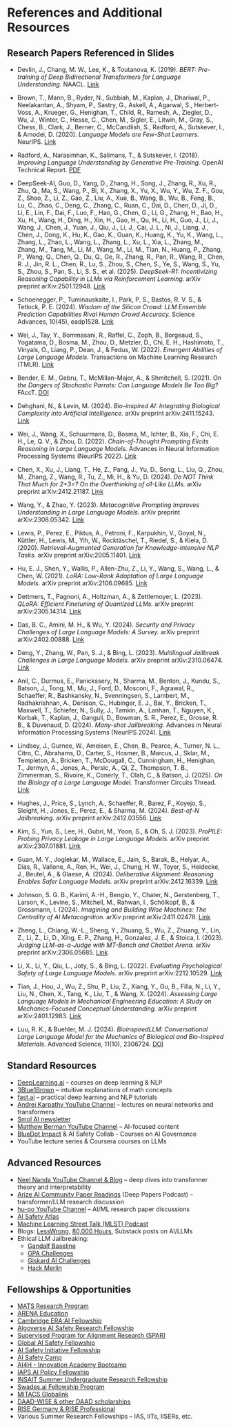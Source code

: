 # References and Additional Resources

## Research Papers Referenced in Slides

- Devlin, J., Chang, M. W., Lee, K., & Toutanova, K. (2019). *BERT: Pre-training of Deep Bidirectional Transformers for Language Understanding.* NAACL. [Link](https://arxiv.org/abs/1810.04805)

- Brown, T., Mann, B., Ryder, N., Subbiah, M., Kaplan, J., Dhariwal, P., Neelakantan, A., Shyam, P., Sastry, G., Askell, A., Agarwal, S., Herbert-Voss, A., Krueger, G., Henighan, T., Child, R., Ramesh, A., Ziegler, D., Wu, J., Winter, C., Hesse, C., Chen, M., Sigler, E., Litwin, M., Gray, S., Chess, B., Clark, J., Berner, C., McCandlish, S., Radford, A., Sutskever, I., & Amodei, D. (2020). *Language Models are Few-Shot Learners.* NeurIPS. [Link](https://arxiv.org/abs/2005.14165)

- Radford, A., Narasimhan, K., Salimans, T., & Sutskever, I. (2018). *Improving Language Understanding by Generative Pre-Training.* OpenAI Technical Report. [PDF](https://cdn.openai.com/research-covers/language-unsupervised/language_understanding_paper.pdf)

- DeepSeek-AI, Guo, D., Yang, D., Zhang, H., Song, J., Zhang, R., Xu, R., Zhu, Q., Ma, S., Wang, P., Bi, X., Zhang, X., Yu, X., Wu, Y., Wu, Z. F., Gou, Z., Shao, Z., Li, Z., Gao, Z., Liu, A., Xue, B., Wang, B., Wu, B., Feng, B., Lu, C., Zhao, C., Deng, C., Zhang, C., Ruan, C., Dai, D., Chen, D., Ji, D., Li, E., Lin, F., Dai, F., Luo, F., Hao, G., Chen, G., Li, G., Zhang, H., Bao, H., Xu, H., Wang, H., Ding, H., Xin, H., Gao, H., Qu, H., Li, H., Guo, J., Li, J., Wang, J., Chen, J., Yuan, J., Qiu, J., Li, J., Cai, J. L., Ni, J., Liang, J., Chen, J., Dong, K., Hu, K., Gao, K., Guan, K., Huang, K., Yu, K., Wang, L., Zhang, L., Zhao, L., Wang, L., Zhang, L., Xu, L., Xia, L., Zhang, M., Zhang, M., Tang, M., Li, M., Wang, M., Li, M., Tian, N., Huang, P., Zhang, P., Wang, Q., Chen, Q., Du, Q., Ge, R., Zhang, R., Pan, R., Wang, R., Chen, R. J., Jin, R. L., Chen, R., Lu, S., Zhou, S., Chen, S., Ye, S., Wang, S., Yu, S., Zhou, S., Pan, S., Li, S. S., et al. (2025). *DeepSeek-R1: Incentivizing Reasoning Capability in LLMs via Reinforcement Learning.* arXiv preprint arXiv:2501.12948. [Link](https://arxiv.org/abs/2501.12948)

- Schoenegger, P., Tuminauskaite, I., Park, P. S., Bastos, R. V. S., & Tetlock, P. E. (2024). *Wisdom of the Silicon Crowd: LLM Ensemble Prediction Capabilities Rival Human Crowd Accuracy.* Science Advances, 10(45), eadp1528. [Link](https://arxiv.org/abs/2402.19379)

- Wei, J., Tay, Y., Bommasani, R., Raffel, C., Zoph, B., Borgeaud, S., Yogatama, D., Bosma, M., Zhou, D., Metzler, D., Chi, E. H., Hashimoto, T., Vinyals, O., Liang, P., Dean, J., & Fedus, W. (2022). *Emergent Abilities of Large Language Models.* Transactions on Machine Learning Research (TMLR). [Link](https://arxiv.org/abs/2206.07682)

- Bender, E. M., Gebru, T., McMillan-Major, A., & Shmitchell, S. (2021). *On the Dangers of Stochastic Parrots: Can Language Models Be Too Big?* FAccT. [DOI](https://doi.org/10.1145/3442188.3445922)  

- Dehghani, N., & Levin, M. (2024). *Bio-inspired AI: Integrating Biological Complexity into Artificial Intelligence.* arXiv preprint arXiv:2411.15243. [Link](https://arxiv.org/abs/2411.15243)  

- Wei, J., Wang, X., Schuurmans, D., Bosma, M., Ichter, B., Xia, F., Chi, E. H., Le, Q. V., & Zhou, D. (2022). *Chain-of-Thought Prompting Elicits Reasoning in Large Language Models.* Advances in Neural Information Processing Systems (NeurIPS 2022). [Link](https://arxiv.org/abs/2201.11903)  

- Chen, X., Xu, J., Liang, T., He, Z., Pang, J., Yu, D., Song, L., Liu, Q., Zhou, M., Zhang, Z., Wang, R., Tu, Z., Mi, H., & Yu, D. (2024). *Do NOT Think That Much for 2+3=? On the Overthinking of o1-Like LLMs.* arXiv preprint arXiv:2412.21187. [Link](https://arxiv.org/abs/2412.21187)  

- Wang, Y., & Zhao, Y. (2023). *Metacognitive Prompting Improves Understanding in Large Language Models.* arXiv preprint arXiv:2308.05342. [Link](https://arxiv.org/abs/2308.05342)

- Lewis, P., Perez, E., Piktus, A., Petroni, F., Karpukhin, V., Goyal, N., Küttler, H., Lewis, M., Yih, W., Rocktäschel, T., Riedel, S., & Kiela, D. (2020). *Retrieval-Augmented Generation for Knowledge-Intensive NLP Tasks.* arXiv preprint arXiv:2005.11401. [Link](https://arxiv.org/abs/2005.11401)
  
- Hu, E. J., Shen, Y., Wallis, P., Allen-Zhu, Z., Li, Y., Wang, S., Wang, L., & Chen, W. (2021). *LoRA: Low-Rank Adaptation of Large Language Models.* arXiv preprint arXiv:2106.09685. [Link](https://arxiv.org/abs/2106.09685)

- Dettmers, T., Pagnoni, A., Holtzman, A., & Zettlemoyer, L. (2023). *QLoRA: Efficient Finetuning of Quantized LLMs.* arXiv preprint arXiv:2305.14314. [Link](https://arxiv.org/abs/2305.14314)
  
- Das, B. C., Amini, M. H., & Wu, Y. (2024). *Security and Privacy Challenges of Large Language Models: A Survey.* arXiv preprint arXiv:2402.00888. [Link](https://arxiv.org/abs/2402.00888)  

- Deng, Y., Zhang, W., Pan, S. J., & Bing, L. (2023). *Multilingual Jailbreak Challenges in Large Language Models.* arXiv preprint arXiv:2310.06474. [Link](https://arxiv.org/abs/2310.06474)  

- Anil, C., Durmus, E., Panickssery, N., Sharma, M., Benton, J., Kundu, S., Batson, J., Tong, M., Mu, J., Ford, D., Mosconi, F., Agrawal, R., Schaeffer, R., Bashkansky, N., Svenningsen, S., Lambert, M., Radhakrishnan, A., Denison, C., Hubinger, E. J., Bai, Y., Bricken, T., Maxwell, T., Schiefer, N., Sully, J., Tamkin, A., Lanhan, T., Nguyen, K., Korbak, T., Kaplan, J., Ganguli, D., Bowman, S. R., Perez, E., Grosse, R. B., & Duvenaud, D. (2024). *Many-shot Jailbreaking.* Advances in Neural Information Processing Systems (NeurIPS 2024). [Link](https://proceedings.neurips.cc/paper_files/paper/2024/file/ea456e232efb72d261715e33ce25f208-Paper-Conference.pdf)  

- Lindsey, J., Gurnee, W., Ameisen, E., Chen, B., Pearce, A., Turner, N. L., Citro, C., Abrahams, D., Carter, S., Hosmer, B., Marcus, J., Sklar, M., Templeton, A., Bricken, T., McDougall, C., Cunningham, H., Henighan, T., Jermyn, A., Jones, A., Persic, A., Qi, Z., Thompson, T. B., Zimmerman, S., Rivoire, K., Conerly, T., Olah, C., & Batson, J. (2025). *On the Biology of a Large Language Model.* Transformer Circuits Thread. [Link](https://transformer-circuits.pub/2025/attribution-graphs/biology.html)  

- Hughes, J., Price, S., Lynch, A., Schaeffer, R., Barez, F., Koyejo, S., Sleight, H., Jones, E., Perez, E., & Sharma, M. (2024). *Best-of-N Jailbreaking.* arXiv preprint arXiv:2412.03556. [Link](https://arxiv.org/abs/2412.03556)  

- Kim, S., Yun, S., Lee, H., Gubri, M., Yoon, S., & Oh, S. J. (2023). *ProPILE: Probing Privacy Leakage in Large Language Models.* arXiv preprint arXiv:2307.01881. [Link](https://arxiv.org/abs/2307.01881)  

- Guan, M. Y., Joglekar, M., Wallace, E., Jain, S., Barak, B., Helyar, A., Dias, R., Vallone, A., Ren, H., Wei, J., Chung, H. W., Toyer, S., Heidecke, J., Beutel, A., & Glaese, A. (2024). *Deliberative Alignment: Reasoning Enables Safer Language Models.* arXiv preprint arXiv:2412.16339. [Link](https://arxiv.org/abs/2412.16339)  

- Johnson, S. G. B., Karimi, A.-H., Bengio, Y., Chater, N., Gerstenberg, T., Larson, K., Levine, S., Mitchell, M., Rahwan, I., Schölkopf, B., & Grossmann, I. (2024). *Imagining and Building Wise Machines: The Centrality of AI Metacognition.* arXiv preprint arXiv:2411.02478. [Link](https://arxiv.org/abs/2411.02478)  

- Zheng, L., Chiang, W.-L., Sheng, Y., Zhuang, S., Wu, Z., Zhuang, Y., Lin, Z., Li, Z., Li, D., Xing, E. P., Zhang, H., Gonzalez, J. E., & Stoica, I. (2023). *Judging LLM-as-a-Judge with MT-Bench and Chatbot Arena.* arXiv preprint arXiv:2306.05685. [Link](https://arxiv.org/abs/2306.05685)

- Li, X., Li, Y., Qiu, L., Joty, S., & Bing, L. (2022). *Evaluating Psychological Safety of Large Language Models.* arXiv preprint arXiv:2212.10529. [Link](https://arxiv.org/abs/2212.10529)

- Tian, J., Hou, J., Wu, Z., Shu, P., Liu, Z., Xiang, Y., Gu, B., Filla, N., Li, Y., Liu, N., Chen, X., Tang, K., Liu, T., & Wang, X. (2024). *Assessing Large Language Models in Mechanical Engineering Education: A Study on Mechanics-Focused Conceptual Understanding.* arXiv preprint arXiv:2401.12983. [Link](https://arxiv.org/abs/2401.12983)

- Luu, R. K., & Buehler, M. J. (2024). *BioinspiredLLM: Conversational Large Language Model for the Mechanics of Biological and Bio-Inspired Materials.* Advanced Science, 11(10), 2306724. [DOI](https://doi.org/10.1002/advs.202306724)  



## Standard Resources
- [DeepLearning.ai](https://www.deeplearning.ai/) – courses on deep learning & NLP  
- [3Blue1Brown](https://www.youtube.com/c/3blue1brown) – intuitive explanations of math concepts  
- [fast.ai](https://www.fast.ai/) – practical deep learning and NLP tutorials  
- [Andrej Karpathy YouTube Channel](https://www.youtube.com/@AndrejKarpathy) – lectures on neural networks and transformers
- [Smol AI newsletter](https://news.smol.ai/)
- [Matthew Berman YouTube Channel](https://www.youtube.com/@matthew_berman) – AI-focused content
- [BlueDot Impact](https://bluedot.org/) & AI Safety Collab - Courses on AI Governance
- YouTube lecture series & Coursera courses on LLMs 
 

## Advanced Resources
- [Neel Nanda YouTube Channel & Blog](https://www.youtube.com/@neelnanda2469) – deep dives into transformer theory and interpretability  
- [Arize AI Community Paper Readings](https://www.deeppapers.dev/) (Deep Papers Podcast) – transformer/LLM research discussion  
- [hu-po YouTube Channel](https://www.youtube.com/@hu-po) – AI/ML research paper discussions  
- [AI Safety Atlas](https://ai-safety-atlas.com/)  
- [Machine Learning Street Talk (MLST) Podcast](https://www.youtube.com/@MachineLearningStreetTalk)  
- Blogs: [LessWrong](https://www.lesswrong.com/), [80,000 Hours](https://80000hours.org/), Substack posts on AI/LLMs  
- Ethical LLM Jailbreaking:  
  - [Gandalf Baseline](https://gandalf.lakera.ai/baseline)  
  - [GPA Challenges](https://gpa.43z.one/)  
  - [Giskard AI Challenges](https://red.giskard.ai/challenges)  
  - [Hack Merlin](https://hackmerlin.io/)  

## Fellowships & Opportunities
- [MATS Research Program](https://www.matsprogram.org/)  
- [ARENA Education](https://www.arena.education/)
- [Cambridge ERA:AI Fellowship](https://erafellowship.org/)
- [Algoverse AI Safety Research Fellowship](https://algoverseairesearch.org/ai-safety-fellowship)  
- [Supervised Program for Alignment Research (SPAR)](https://sparai.org/)  
- [Global AI Safety Fellowship](https://globalaisafetyfellowship.com/)
- [AI Safety Initiative Fellowship](https://www.aisi.dev/education)
- [AI Safety Camp](https://www.aisafety.camp/)
- [AI4H - Innovation Academy Bootcamp](https://ai4h.untapinnovate.com/programs/ai4h-innovation-academy)
- [IAPS AI Policy Fellowship](https://www.iaps.ai/fellowship) 
- [INSAIT Summer Undergraduate Research Fellowship](https://insait.ai/surf/)  
- [Swades.ai Fellowship Program](https://www.swades.ai/fellowship-program)  
- [MITACS Globalink](https://www.mitacs.ca/our-programs/globalink-research-internship-students/)  
- [DAAD-WISE & other DAAD scholarships](https://www.daad.in/en/2023/09/20/applications-invited-working-internships-in-science-and-engineering-wise-2023-24/)  
- [RISE Germany & RISE Professional](https://www.daad.de/rise/en/)  
- Various Summer Research Fellowships – IAS, IITs, IISERs, etc.  

